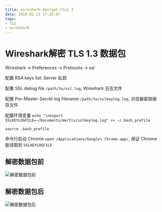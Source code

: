 ```yaml
---
title: wireshark-decrypt-tls1.3
date: 2019-02-23 17:25:47
tags:
- TLS
- wireshark
---
```


# Wireshark解密 TLS 1.3 数据包

Wireshark -> Preferences -> Protocols -> ssl

配置 RSA keys list: Server 私钥

配置 SSL debug file `/path/to/ssl.log`, Wireshark 日志文件

配置 Pre-Master-Secret log filename `/path/to/sslkeylog.log`, 浏览器密钥保存文件

配置环境变量 `echo "\nexport SSLKEYLOGFILE=~/Documents/me/tls/sslkeylog.log" >> ~/.bash_prefile`

`source .bash_prefile`

命令行启动 Chrome `open /Applications/Google\ Chrome.app/`, 保证 Chrome 能读取到 `SSLKEYLOGFILE`

## 解密数据包前

![解密数据包前](encrypt.png)

## 解密数据包后

![解密数据包后](decrypt.png)